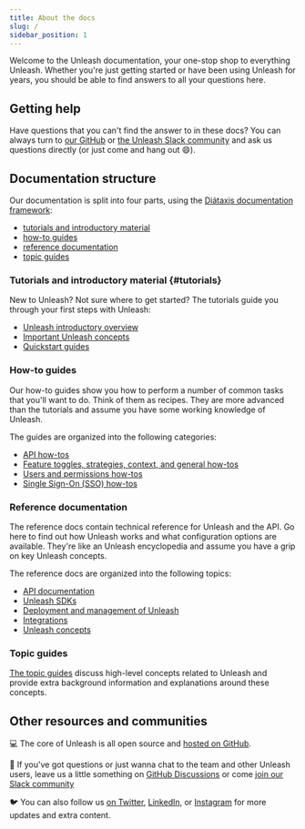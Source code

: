 ```yaml
---
title: About the docs
slug: /
sidebar_position: 1
---
```


Welcome to the Unleash documentation, your one-stop shop to everything Unleash. Whether you're just getting started or have been using Unleash for years, you should be able to find answers to all your questions here.

## Getting help

Have questions that you can't find the answer to in these docs? You can always turn to [our GitHub](https://github.com/orgs/Unleash/discussions) or [the Unleash Slack community](https://slack.unleash.run/) and ask us questions directly (or just come and hang out 😄).

## Documentation structure

Our documentation is split into four parts, using the [Diátaxis documentation framework](https://diataxis.fr/):

- [tutorials and introductory material](#tutorials)
- [how-to guides](#how-to-guides)
- [reference documentation](#reference-documentation)
- [topic guides](#topic-guides)

### Tutorials and introductory material {#tutorials}

New to Unleash? Not sure where to get started? The tutorials guide you through your first steps with Unleash:

- [Unleash introductory overview](./tutorials/unleash-overview.md)
- [Important Unleash concepts](./tutorials/important-concepts.md)
- [Quickstart guides](tutorials/quickstart.md)

### How-to guides

Our how-to guides show you how to perform a number of common tasks that you'll want to do. Think of them as recipes. They are more advanced than the tutorials and assume you have some working knowledge of Unleash.

The guides are organized into the following categories:

- [API how-tos](./how-to/api)
- [Feature toggles, strategies, context, and general how-tos](./how-to/misc)
- [Users and permissions how-tos](./how-to/users-and-permissions)
- [Single Sign-On (SSO) how-tos](./how-to/sso)

### Reference documentation

The reference docs contain technical reference for Unleash and the API. Go here to find out how Unleash works and what configuration options are available. They're like an Unleash encyclopedia and assume you have a grip on key Unleash concepts.

The reference docs are organized into the following topics:

- [API documentation](./reference/api/legacy/unleash/index.md)
- [Unleash SDKs](./reference/sdks/index.md)
- [Deployment and management of Unleash](./reference/deploy)
- [Integrations](./reference/integrations/integrations.md)
- [Unleash concepts](./reference/concepts)

### Topic guides

[The topic guides](/topics) discuss high-level concepts related to Unleash and provide extra background information and explanations around these concepts.

## Other resources and communities

💻 The core of Unleash is all open source and [hosted on GitHub](https://github.com/Unleash/unleash/ 'Unleash on GitHub').

💬 If you've got questions or just wanna chat to the team and other Unleash users, leave us a little something on [GitHub Discussions](https://github.com/orgs/Unleash/discussions) or come [join our Slack community](https://slack.unleash.run/)

🐦 You can also follow us [on Twitter](https://twitter.com/getunleash 'Unleash on Twitter'), [LinkedIn](https://www.linkedin.com/company/getunleash/ 'Unleash on LinkedIn'), or [Instagram](https://www.instagram.com/getunleash/ 'Unleash on Instagram') for more updates and extra content.
